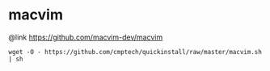 # macvim
@link https://github.com/macvim-dev/macvim
```
wget -O - https://github.com/cmptech/quickinstall/raw/master/macvim.sh | sh
```
